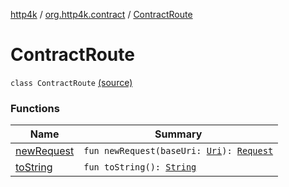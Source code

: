 [http4k](../../index.md) / [org.http4k.contract](../index.md) / [ContractRoute](./index.md)

# ContractRoute

`class ContractRoute` [(source)](https://github.com/http4k/http4k/blob/master/http4k-contract/src/main/kotlin/org/http4k/contract/ContractRoute.kt#L19)

### Functions

| Name | Summary |
|---|---|
| [newRequest](new-request.md) | `fun newRequest(baseUri: `[`Uri`](../../org.http4k.core/-uri/index.md)`): `[`Request`](../../org.http4k.core/-request/index.md) |
| [toString](to-string.md) | `fun toString(): `[`String`](https://kotlinlang.org/api/latest/jvm/stdlib/kotlin/-string/index.html) |
